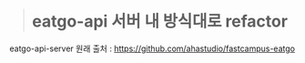 ># eatgo-api 서버 내 방식대로 refactor

eatgo-api-server 원래 출처 : https://github.com/ahastudio/fastcampus-eatgo